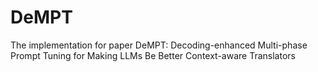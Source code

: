 # DeMPT
The implementation for paper DeMPT: Decoding-enhanced Multi-phase Prompt Tuning for Making LLMs Be Better Context-aware Translators
